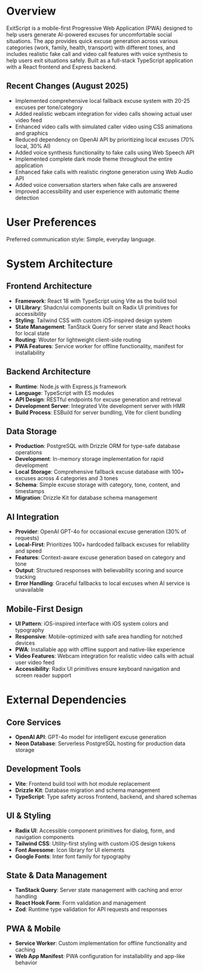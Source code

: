 # Overview

ExitScript is a mobile-first Progressive Web Application (PWA) designed to help users generate AI-powered excuses for uncomfortable social situations. The app provides quick excuse generation across various categories (work, family, health, transport) with different tones, and includes realistic fake call and video call features with voice synthesis to help users exit situations safely. Built as a full-stack TypeScript application with a React frontend and Express backend.

## Recent Changes (August 2025)
- Implemented comprehensive local fallback excuse system with 20-25 excuses per tone/category
- Added realistic webcam integration for video calls showing actual user video feed
- Enhanced video calls with simulated caller video using CSS animations and graphics
- Reduced dependency on OpenAI API by prioritizing local excuses (70% local, 30% AI)
- Added voice synthesis functionality to fake calls using Web Speech API
- Implemented complete dark mode theme throughout the entire application  
- Enhanced fake calls with realistic ringtone generation using Web Audio API
- Added voice conversation starters when fake calls are answered
- Improved accessibility and user experience with automatic theme detection

# User Preferences

Preferred communication style: Simple, everyday language.

# System Architecture

## Frontend Architecture
- **Framework**: React 18 with TypeScript using Vite as the build tool
- **UI Library**: Shadcn/ui components built on Radix UI primitives for accessibility
- **Styling**: Tailwind CSS with custom iOS-inspired design system
- **State Management**: TanStack Query for server state and React hooks for local state
- **Routing**: Wouter for lightweight client-side routing
- **PWA Features**: Service worker for offline functionality, manifest for installability

## Backend Architecture
- **Runtime**: Node.js with Express.js framework
- **Language**: TypeScript with ES modules
- **API Design**: RESTful endpoints for excuse generation and retrieval
- **Development Server**: Integrated Vite development server with HMR
- **Build Process**: ESBuild for server bundling, Vite for client bundling

## Data Storage
- **Production**: PostgreSQL with Drizzle ORM for type-safe database operations
- **Development**: In-memory storage implementation for rapid development
- **Local Storage**: Comprehensive fallback excuse database with 100+ excuses across 4 categories and 3 tones
- **Schema**: Simple excuse storage with category, tone, content, and timestamps
- **Migration**: Drizzle Kit for database schema management

## AI Integration
- **Provider**: OpenAI GPT-4o for occasional excuse generation (30% of requests)
- **Local-First**: Prioritizes 100+ hardcoded fallback excuses for reliability and speed
- **Features**: Context-aware excuse generation based on category and tone
- **Output**: Structured responses with believability scoring and source tracking
- **Error Handling**: Graceful fallbacks to local excuses when AI service is unavailable

## Mobile-First Design
- **UI Pattern**: iOS-inspired interface with iOS system colors and typography
- **Responsive**: Mobile-optimized with safe area handling for notched devices
- **PWA**: Installable app with offline support and native-like experience
- **Video Features**: Webcam integration for realistic video calls with actual user video feed
- **Accessibility**: Radix UI primitives ensure keyboard navigation and screen reader support

# External Dependencies

## Core Services
- **OpenAI API**: GPT-4o model for intelligent excuse generation
- **Neon Database**: Serverless PostgreSQL hosting for production data storage

## Development Tools
- **Vite**: Frontend build tool with hot module replacement
- **Drizzle Kit**: Database migration and schema management
- **TypeScript**: Type safety across frontend, backend, and shared schemas

## UI & Styling
- **Radix UI**: Accessible component primitives for dialog, form, and navigation components
- **Tailwind CSS**: Utility-first styling with custom iOS design tokens
- **Font Awesome**: Icon library for UI elements
- **Google Fonts**: Inter font family for typography

## State & Data Management
- **TanStack Query**: Server state management with caching and error handling
- **React Hook Form**: Form validation and management
- **Zod**: Runtime type validation for API requests and responses

## PWA & Mobile
- **Service Worker**: Custom implementation for offline functionality and caching
- **Web App Manifest**: PWA configuration for installability and app-like behavior